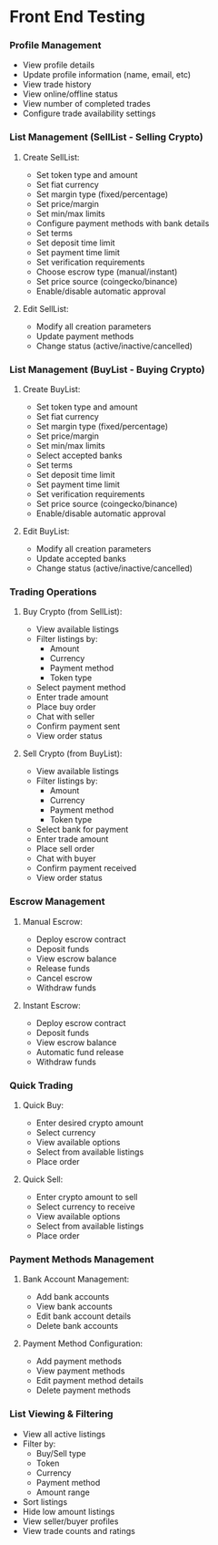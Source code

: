 # Front End Testing

### Profile Management
- View profile details
- Update profile information (name, email, etc)
- View trade history
- View online/offline status
- View number of completed trades
- Configure trade availability settings

### List Management (SellList - Selling Crypto)
1. Create SellList:
   - Set token type and amount
   - Set fiat currency
   - Set margin type (fixed/percentage)
   - Set price/margin
   - Set min/max limits
   - Configure payment methods with bank details
   - Set terms
   - Set deposit time limit
   - Set payment time limit
   - Set verification requirements
   - Choose escrow type (manual/instant)
   - Set price source (coingecko/binance)
   - Enable/disable automatic approval

2. Edit SellList:
   - Modify all creation parameters
   - Update payment methods
   - Change status (active/inactive/cancelled)

### List Management (BuyList - Buying Crypto)
1. Create BuyList:
   - Set token type and amount
   - Set fiat currency
   - Set margin type (fixed/percentage)
   - Set price/margin
   - Set min/max limits
   - Select accepted banks
   - Set terms
   - Set deposit time limit
   - Set payment time limit
   - Set verification requirements
   - Set price source (coingecko/binance)
   - Enable/disable automatic approval

2. Edit BuyList:
   - Modify all creation parameters
   - Update accepted banks
   - Change status (active/inactive/cancelled)

### Trading Operations
1. Buy Crypto (from SellList):
   - View available listings
   - Filter listings by:
     - Amount
     - Currency
     - Payment method
     - Token type
   - Select payment method
   - Enter trade amount
   - Place buy order
   - Chat with seller
   - Confirm payment sent
   - View order status

2. Sell Crypto (from BuyList):
   - View available listings
   - Filter listings by:
     - Amount
     - Currency
     - Payment method
     - Token type
   - Select bank for payment
   - Enter trade amount
   - Place sell order
   - Chat with buyer
   - Confirm payment received
   - View order status

### Escrow Management
1. Manual Escrow:
   - Deploy escrow contract
   - Deposit funds
   - View escrow balance
   - Release funds
   - Cancel escrow
   - Withdraw funds

2. Instant Escrow:
   - Deploy escrow contract
   - Deposit funds
   - View escrow balance
   - Automatic fund release
   - Withdraw funds

### Quick Trading
1. Quick Buy:
   - Enter desired crypto amount
   - Select currency
   - View available options
   - Select from available listings
   - Place order

2. Quick Sell:
   - Enter crypto amount to sell
   - Select currency to receive
   - View available options
   - Select from available listings
   - Place order

### Payment Methods Management
1. Bank Account Management:
   - Add bank accounts
   - View bank accounts
   - Edit bank account details
   - Delete bank accounts

2. Payment Method Configuration:
   - Add payment methods
   - View payment methods
   - Edit payment method details
   - Delete payment methods

### List Viewing & Filtering
- View all active listings
- Filter by:
  - Buy/Sell type
  - Token
  - Currency
  - Payment method
  - Amount range
- Sort listings
- Hide low amount listings
- View seller/buyer profiles
- View trade counts and ratings
